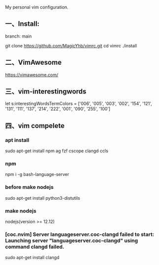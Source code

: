 My personal vim configuration.

## 一、Install:
branch: main

git clone https://github.com/MagicYhb/vimrc.git
cd vimrc
./install

## 二、VimAwesome
https://vimawesome.com/


## 三、vim-interestingwords
let s:interestingWordsTermColors = ['006', '005', '003', '002', '154', '121', '131', '111', '137', '214', '222', '001', '090', '255', '100']


## 四、vim compelete
### apt install
sudo apt-get install npm ag fzf cscope clangd ccls

### npm
npm i -g bash-language-server

### before make nodejs
sudo apt-get install python3-distutils

### make nodejs
nodejs(version >= 12.12)

### [coc.nvim] Server languageserver.coc-clangd failed to start: Launching server "languageserver.coc-clangd" using command clangd failed.
sudo apt-get install clangd
